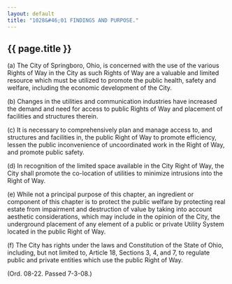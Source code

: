 ```yaml
---
layout: default 
title: "1028&#46;01 FINDINGS AND PURPOSE."
---
```


{{ page.title }}
----------------

​(a) The City of Springboro, Ohio, is concerned with the use of the
various Rights of Way in the City as such Rights of Way are a valuable
and limited resource which must be utilized to promote the public
health, safety and welfare, including the economic development of the
City.

​(b) Changes in the utilities and communication industries have
increased the demand and need for access to public Rights of Way and
placement of facilities and structures therein.

​(c) It is necessary to comprehensively plan and manage access to, and
structures and facilities in, the public Right of Way to promote
efficiency, lessen the public inconvenience of uncoordinated work in the
Right of Way, and promote public safety.

​(d) In recognition of the limited space available in the City Right of
Way, the City shall promote the co-location of utilities to minimize
intrusions into the Right of Way.

​(e) While not a principal purpose of this chapter, an ingredient or
component of this chapter is to protect the public welfare by protecting
real estate from impairment and destruction of value by taking into
account aesthetic considerations, which may include in the opinion of
the City, the underground placement of any element of a public or
private Utility System located in the public Right of Way.

​(f) The City has rights under the laws and Constitution of the State of
Ohio, including, but not limited to, Article 18, Sections 3, 4, and 7,
to regulate public and private entities which use the public Right of
Way.

(Ord. 08-22. Passed 7-3-08.)
